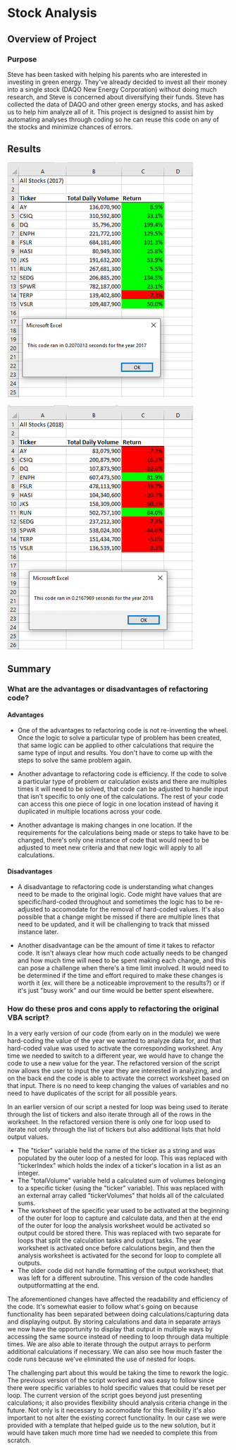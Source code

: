 # Stock Analysis

## Overview of Project

### Purpose
Steve has been tasked with helping his parents who are interested in investing in green energy.  They've already decided to invest all their money into a single stock (DAQO New Energy Corporation) without doing much research, and Steve is concerned about diversifying their funds.  Steve has collected the data of DAQO and other green energy stocks, and has asked us to help him analyze all of it.  This project is designed to assist him by automating analyses through coding so he can reuse this code on any of the stocks and minimize chances of errors.

## Results

![VBA_Challenge_2017.PNG](https://github.com/mathur-nikita/stock-analysis/blob/main/Resources/VBA_Challenge_2017.PNG)

![VBA_Challenge_2018.PNG](https://github.com/mathur-nikita/stock-analysis/blob/main/Resources/VBA_Challenge_2018.PNG)

## Summary

### What are the advantages or disadvantages of refactoring code?

#### Advantages 
- One of the advantages to refactoring code is not re-inventing the wheel.  Once the logic to solve a particular type of problem has been created, that same logic can be applied to other calculations that require the same type of input and results.  You don't have to come up with the steps to solve the same problem again.

- Another advantage to refactoring code is efficiency. If the code to solve a particular type of problem or calculation exists and there are multiples times it will need to be solved, that code can be adjusted to handle input that isn't specific to only one of the calculations.  The rest of your code can access this one piece of logic in one location instead of having it duplicated in multiple locations across your code.

- Another advantage is making changes in one location.  If the requirements for the calculations being made or steps to take have to be changed, there's only one instance of code that would need to be adjusted to meet new criteria and that new logic will apply to all calculations.

#### Disadvantages
- A disadvantage to refactoring code is understanding what changes need to be made to the original logic.  Code might have values that are specific/hard-coded throughout and sometimes the logic has to be re-adjusted to accomodate for the removal of hard-coded values.  It's also possible that a change might be missed if there are multiple lines that need to be updated, and it will be challenging to track that missed instance later.

- Another disadvantage can be the amount of time it takes to refactor code.  It isn't always clear how much code actually needs to be changed and how much time will need to be spent making each change, and this can pose a challenge when there's a time limit involved.  It would need to be determined if the time and effort required to make these changes is worth it (ex. will there be a noticeable improvement to the results?) or if it's just "busy work" and our time would be better spent elsewhere.

### How do these pros and cons apply to refactoring the original VBA script?

In a very early version of our code (from early on in the module) we were hard-coding the value of the year we wanted to analyze data for, and that hard-coded value was used to activate the corresponding worksheet.  Any time we needed to switch to a different year, we would have to change the code to use a new value for the year.  The refactored version of the script now allows the user to input the year they are interested in analyzing, and on the back end the code is able to activate the correct worksheet based on that input.  There is no need to keep changing the values of variables and no need to have duplicates of the script for all possible years.

In an earlier version of our script a nested for loop was being used to iterate through the list of tickers and also iterate through all of the rows in the worksheet.  In the refactored version there is only one for loop used to iterate not only through the list of tickers but also additional lists that hold output values.
  - The "ticker" variable held the name of the ticker as a string and was populated by the outer loop of a nested for loop.  This was replaced with "tickerIndex" which holds the index of a ticker's location in a list as an integer.
  - The "totalVolume" variable held a calculated sum of volumes belonging to a specific ticker (using the "ticker" variable).  This was replaced with an external array called "tickerVolumes" that holds all of the calculated sums.
  - The worksheet of the specific year used to be activated at the beginning of the outer for loop to capture and calculate data, and then at the end of the outer for loop the analysis worksheet would be activated so output could be stored there.  This was replaced with two separate for loops that split the calculation tasks and output tasks.  The year worksheet is activated once before calculations begin, and then the analysis worksheet is activated for the second for loop to complete all outputs.
  - The older code did not handle formatting of the output worksheet; that was left for a different subroutine.  This version of the code handles outputformatting at the end.

The aforementioned changes have affected the readability and efficiency of the code.  It's somewhat easier to follow what's going on because functionality has been separated between doing calculations/capturing data and displaying output.  By storing calculations and data in separate arrays we now have the opportunity to display that output in multiple ways by accessing the same source instead of needing to loop through data multiple times.  We are also able to iterate through the output arrays to perform additional calculations if necessary.  We can also see how much faster the code runs because we've eliminated the use of nested for loops.

The challenging part about this would be taking the time to rework the logic.  The previous version of the script worked and was easy to follow since there were specific variables to hold specific values that could be reset per loop.  The current version of the script goes beyond just presenting calculations; it also provides flexibility should analysis criteria change in the future.  Not only is it necessary to accomodate for this flexibility it's also important to not alter the existing correct functionality.  In our case we were provided with a template that helped guide us to the new solution, but it would have taken much more time had we needed to complete this from scratch.
